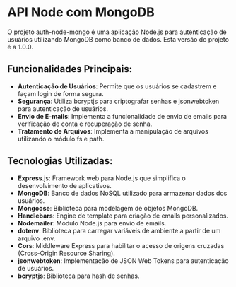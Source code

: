 
# API Node com MongoDB

O projeto auth-node-mongo é uma aplicação Node.js para autenticação de usuários utilizando MongoDB como banco de dados. Esta versão do projeto é a 1.0.0.

## Funcionalidades Principais:

- **Autenticação de Usuários**: Permite que os usuários se cadastrem e façam login de forma segura.
- **Segurança**: Utiliza bcryptjs para criptografar senhas e jsonwebtoken para autenticação de usuários.
- **Envio de E-mails**: Implementa a funcionalidade de envio de emails para verificação de conta e recuperação de senha.
- **Tratamento de Arquivos**: Implementa a manipulação de arquivos utilizando o módulo fs e path.

## Tecnologias Utilizadas:

- **Express**.js: Framework web para Node.js que simplifica o desenvolvimento de aplicativos.
- **MongoDB**: Banco de dados NoSQL utilizado para armazenar dados dos usuários.
- **Mongoose**: Biblioteca para modelagem de objetos MongoDB.
- **Handlebars**: Engine de template para criação de emails personalizados.
- **Nodemailer**: Módulo Node.js para envio de emails.
- **dotenv**: Biblioteca para carregar variáveis de ambiente a partir de um arquivo .env.
- **Cors**: Middleware Express para habilitar o acesso de origens cruzadas (Cross-Origin Resource Sharing).
- **jsonwebtoken**: Implementação de JSON Web Tokens para autenticação de usuários.
- **bcryptjs**: Biblioteca para hash de senhas.
